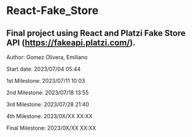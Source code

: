 # React-Fake_Store

## Final project using React and Platzi Fake Store API (https://fakeapi.platzi.com/).

Author: Gomez Olivera, Emiliano

Start date: 2023/07/04 05:44

1st Milestone: 2023/07/11 10:03

2nd Milestone: 2023/07/18 13:55

3rd Milestone: 2023/07/28 21:40

4th Milestone: 2023/0X/XX XX:XX

Final Milestone: 2023/0X/XX XX:XX
